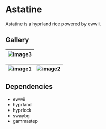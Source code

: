 # Astatine

Astatine is a hyprland rice powered by ewwii.

## Gallery

| ![image3](https://github.com/user-attachments/assets/f028ca1f-e403-476d-a7d9-cadce47691b7) |
|-----------------------------|

| ![image1](https://github.com/user-attachments/assets/d275cf98-5eab-4e0e-a9b9-9899785c6ea9) | ![image2](https://github.com/user-attachments/assets/bfb0a761-1783-458a-82fa-84fdbf8a90fc) |
|----------------------------|----------------------------|

## Dependencies

- ewwii
- hyprland
- hyprlock
- swaybg
- gammastep
